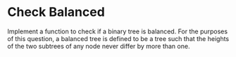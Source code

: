 # Check Balanced
Implement a function to check if a binary tree is balanced. For the purposes of this question, a balanced tree is defined to be a tree such that the heights of the two subtrees of any node never differ by more than one.
